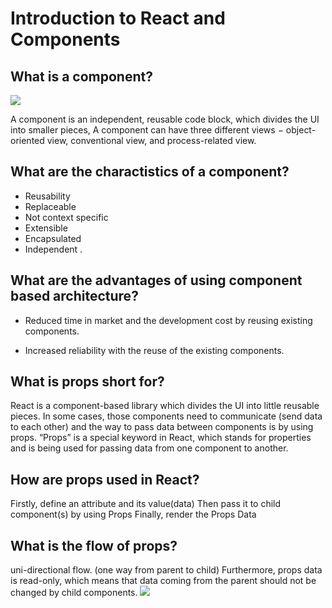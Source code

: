 
# Introduction to React and Components

## What is a component?

![](https://www.techdiagonal.com/wp-content/uploads/2019/08/React-components-blog-image.jpg)

A component is an independent, reusable code block, which divides the UI into smaller pieces,
A component can have three different views − object-oriented view, conventional view, and process-related view.

## What are the charactistics of a component?

- Reusability
- Replaceable
- Not context specific
- Extensible
- Encapsulated
- Independent .

## What are the advantages of using component based architecture?

- Reduced time in market and the development cost by reusing existing components.

- Increased reliability with the reuse of the existing components.


## What is props short for?

React is a component-based library which divides the UI into little reusable pieces. In some cases, those components need to communicate (send data to each other) and the way to pass data between components is by using props.
“Props” is a special keyword in React, which stands for properties and is being used for passing data from one component to another.

## How are props used in React?

Firstly, define an attribute and its value(data)
Then pass it to child component(s) by using Props
Finally, render the Props Data

## What is the flow of props?

uni-directional flow. (one way from parent to child)
Furthermore, props data is read-only, which means that data coming from the parent should not be changed by child components.
![](https://www.techdiagonal.com/wp-content/uploads/2019/09/react-props-blog-image-design-2.jpg)